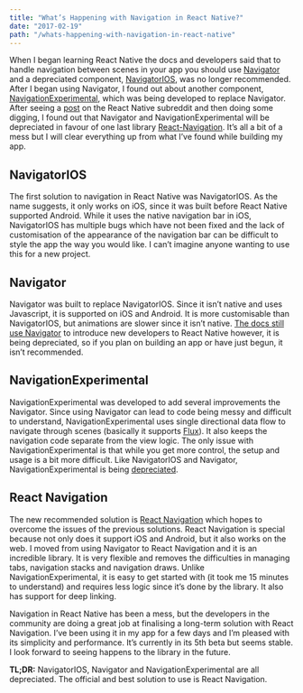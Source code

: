 ```yaml
---
title: "What’s Happening with Navigation in React Native?"
date: "2017-02-19"
path: "/whats-happening-with-navigation-in-react-native"
---
```


When I began learning React Native the docs and developers said that to handle navigation between scenes in your app you should use [Navigator](https://facebook.github.io/react-native/docs/navigator.html) and a depreciated component, [NavigatorIOS](https://facebook.github.io/react-native/docs/navigatorios.html), was no longer recommended. After I began using Navigator, I found out about another component, [NavigationExperimental](https://facebook.github.io/react-native/docs/navigation.html#navigationexperimental), which was being developed to replace Navigator. After seeing a [post](https://www.reddit.com/r/reactnative/comments/5ufr1h/why_is_navigation_in_react_native_such_a_big_mess/) on the React Native subreddit and then doing some digging, I found out that Navigator and NavigationExperimental will be depreciated in favour of one last library [React-Navigation](https://reactnavigation.org/). It’s all a bit of a mess but I will clear everything up from what I’ve found while building my app.

## NavigatorIOS

The first solution to navigation in React Native was NavigatorIOS. As the name suggests, it only works on iOS, since it was built before React Native supported Android. While it uses the native navigation bar in iOS, NavigatorIOS has multiple bugs which have not been fixed and the lack of customisation of the appearance of the navigation bar can be difficult to style the app the way you would like. I can’t imagine anyone wanting to use this for a new project.

## Navigator

Navigator was built to replace NavigatorIOS. Since it isn’t native and uses Javascript, it is supported on iOS and Android. It is more customisable than NavigatorIOS, but animations are slower since it isn’t native. [The docs still use Navigator](https://facebook.github.io/react-native/docs/using-navigators.html) to introduce new developers to React Native however, it is being depreciated, so if you plan on building an app or have just begun, it isn’t recommended.

## NavigationExperimental

NavigationExperimental was developed to add several improvements the Navigator. Since using Navigator can lead to code being messy and difficult to understand, NavigationExperimental uses single directional data flow to navigate through scenes (basically it supports [Flux](https://facebook.github.io/flux/)). It also keeps the navigation code separate from the view logic. The only issue with NavigationExperimental is that while you get more control, the setup and usage is a bit more difficult. Like NavigatorIOS and Navigator, NavigationExperimental is being [depreciated](https://github.com/facebook/react-native/wiki/Roadmap).

## React Navigation

The new recommended solution is [React Navigation](https://reactnavigation.org/) which hopes to overcome the issues of the previous solutions. React Navigation is special because not only does it support iOS and Android, but it also works on the web. I moved from using Navigator to React Navigation and it is an incredible library. It is very flexible and removes the difficulties in managing tabs, navigation stacks and navigation draws. Unlike NavigationExperimental, it is easy to get started with (it took me 15 minutes to understand) and requires less logic since it’s done by the library. It also has support for deep linking.

Navigation in React Native has been a mess, but the developers in the community are doing a great job at finalising a long-term solution with React Navigation. I’ve been using it in my app for a few days and I’m pleased with its simplicity and performance. It’s currently in its 5th beta but seems stable. I look forward to seeing happens to the library in the future.

**TL;DR:** NavigatorIOS, Navigator and NavigationExperimental are all depreciated. The official and best solution to use is React Navigation.
